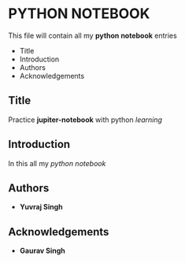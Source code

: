 # PYTHON NOTEBOOK

This file will contain all my **python notebook** entries

- Title
- Introduction
- Authors
- Acknowledgements

## Title 

Practice **jupiter-notebook** with python _learning_

## Introduction

In this all my *python notebook*

## Authors

- **Yuvraj Singh**

## Acknowledgements

- **Gaurav Singh**

